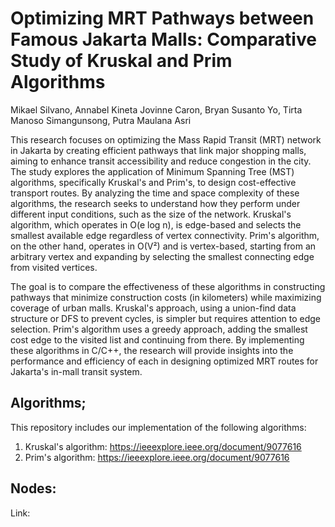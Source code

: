 # Optimizing MRT Pathways between Famous Jakarta Malls: Comparative Study of Kruskal and Prim Algorithms
Mikael Silvano, Annabel Kineta Jovinne Caron, Bryan Susanto Yo, Tirta Manoso Simangunsong, Putra Maulana Asri

This research focuses on optimizing the Mass Rapid Transit (MRT) network in Jakarta by creating efficient pathways that link major shopping malls, aiming to enhance transit accessibility and reduce congestion in the city. The study explores the application of Minimum Spanning Tree (MST) algorithms, specifically Kruskal's and Prim's, to design cost-effective transport routes. By analyzing the time and space complexity of these algorithms, the research seeks to understand how they perform under different input conditions, such as the size of the network. Kruskal's algorithm, which operates in O(e log n), is edge-based and selects the smallest available edge regardless of vertex connectivity. Prim's algorithm, on the other hand, operates in O(V²) and is vertex-based, starting from an arbitrary vertex and expanding by selecting the smallest connecting edge from visited vertices. 

The goal is to compare the effectiveness of these algorithms in constructing pathways that minimize construction costs (in kilometers) while maximizing coverage of urban malls. Kruskal's approach, using a union-find data structure or DFS to prevent cycles, is simpler but requires attention to edge selection. Prim's algorithm uses a greedy approach, adding the smallest cost edge to the visited list and continuing from there. By implementing these algorithms in C/C++, the research will provide insights into the performance and efficiency of each in designing optimized MRT routes for Jakarta's in-mall transit system.

## Algorithms;
This repository includes our implementation of the following algorithms:
1. Kruskal's algorithm: https://ieeexplore.ieee.org/document/9077616
2. Prim's algorithm: https://ieeexplore.ieee.org/document/9077616

## Nodes:
Link:
